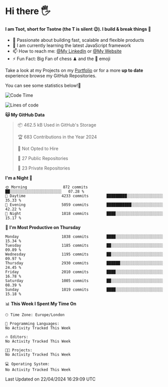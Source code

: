 # Hi there :raised_hand_with_fingers_splayed:
#### I am Tsot, short for Tsotne (the T is silent :wink:). I build & break things :space_invader:
- :telescope: Passionate about building fast, scalable and flexible products
- :seedling: I am currently learning the latest JavaScript framework 
- :mailbox: How to reach me: [@My LinkedIn](https://www.linkedin.com/in/tsotne-gvadzabia/) or [@My Website](https://tsotne.co.uk/contact)
- :zap: Fun Fact: Big Fan of chess ♟ and the 👾 emoji

Take a look at my Projects on my [Portfolio](https://tsotne.co.uk/) or for a more **up to date** experience browse my GitHub Repositories.

You can see some statistics below!:space_invader:
<!--START_SECTION:waka-->
![Code Time](http://img.shields.io/badge/Code%20Time-761%20hrs%202%20mins-blue)

![Lines of code](https://img.shields.io/badge/From%20Hello%20World%20I%27ve%20Written-5.7%20million%20lines%20of%20code-blue)

**🐱 My GitHub Data** 

> 📦 462.5 kB Used in GitHub's Storage 
 > 
> 🏆 683 Contributions in the Year 2024
 > 
> 🚫 Not Opted to Hire
 > 
> 📜 27 Public Repositories 
 > 
> 🔑 23 Private Repositories 
 > 
**I'm a Night 🦉** 

```text
🌞 Morning                872 commits         ██░░░░░░░░░░░░░░░░░░░░░░░   07.28 % 
🌆 Daytime                4233 commits        █████████░░░░░░░░░░░░░░░░   35.33 % 
🌃 Evening                5059 commits        ███████████░░░░░░░░░░░░░░   42.22 % 
🌙 Night                  1818 commits        ████░░░░░░░░░░░░░░░░░░░░░   15.17 % 
```
📅 **I'm Most Productive on Thursday** 

```text
Monday                   1838 commits        ████░░░░░░░░░░░░░░░░░░░░░   15.34 % 
Tuesday                  1185 commits        ██░░░░░░░░░░░░░░░░░░░░░░░   09.89 % 
Wednesday                1195 commits        ██░░░░░░░░░░░░░░░░░░░░░░░   09.97 % 
Thursday                 2930 commits        ██████░░░░░░░░░░░░░░░░░░░   24.45 % 
Friday                   2010 commits        ████░░░░░░░░░░░░░░░░░░░░░   16.78 % 
Saturday                 1005 commits        ██░░░░░░░░░░░░░░░░░░░░░░░   08.39 % 
Sunday                   1819 commits        ████░░░░░░░░░░░░░░░░░░░░░   15.18 % 
```


📊 **This Week I Spent My Time On** 

```text
🕑︎ Time Zone: Europe/London

💬 Programming Languages: 
No Activity Tracked This Week

🔥 Editors: 
No Activity Tracked This Week

🐱‍💻 Projects: 
No Activity Tracked This Week

💻 Operating System: 
No Activity Tracked This Week
```


 Last Updated on 22/04/2024 16:29:09 UTC
<!--END_SECTION:waka-->
